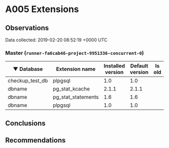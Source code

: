 # A005 Extensions #

## Observations ##
Data collected: 2019-02-20 08:52:19 +0000 UTC  


### Master (`runner-fa6cab46-project-9951336-concurrent-0`) ###
&#9660;&nbsp;Database | Extension name | Installed version | Default version | Is old
---------|----------------|-------------------|-----------------|--------
checkup_test_db | plpgsql | 1.0 | 1.0 | <no value>
dbname | pg_stat_kcache | 2.1.1 | 2.1.1 | <no value>
dbname | pg_stat_statements | 1.6 | 1.6 | <no value>
dbname | plpgsql | 1.0 | 1.0 | <no value>



## Conclusions ##


## Recommendations ##
